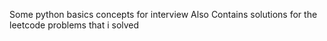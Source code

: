 Some python basics concepts for interview
Also Contains solutions for the leetcode problems that i solved
